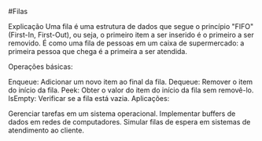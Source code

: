 #Filas

Explicação
Uma fila é uma estrutura de dados que segue o princípio "FIFO" (First-In, First-Out), ou seja, o primeiro item a ser inserido é o primeiro a ser removido. É como uma fila de pessoas em um caixa de supermercado: a primeira pessoa que chega é a primeira a ser atendida.

Operações básicas:

Enqueue: Adicionar um novo item ao final da fila.
Dequeue: Remover o item do início da fila.
Peek: Obter o valor do item do início da fila sem removê-lo.
IsEmpty: Verificar se a fila está vazia.
Aplicações:

Gerenciar tarefas em um sistema operacional.
Implementar buffers de dados em redes de computadores.
Simular filas de espera em sistemas de atendimento ao cliente.

